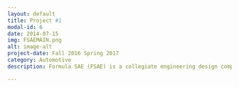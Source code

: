 ```yaml
---
layout: default
title: Project #1
modal-id: 6
date: 2014-07-15
img: FSAEMAIN.png
alt: image-alt
project-date: Fall 2016 Spring 2017
category: Automotive
description: Formula SAE (FSAE) is a collegiate engineering design competition where 120 teams with 2,470 students from around the world design, manufacture and compete with a single-seat race car. The competition challenges students to take classroom theories, engineering principles, and project management to compete in the 8 different scored events: Endurance, Autocross, Efficiency, Skid-Pad, Acceleration, Cost Analysis, Engineering Design and Presentation design.

---
```

